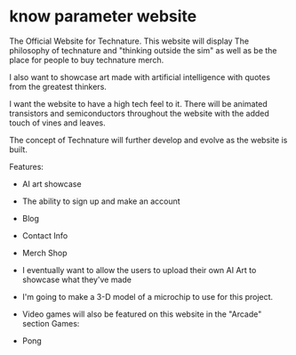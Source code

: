 # know parameter website
The Official Website for Technature. 
This website will display The philosophy of technature and "thinking outside the sim"
as well as be the place for people to buy technature merch. 

I also want to showcase art made with artificial intelligence with quotes from the greatest thinkers. 

I want the website to have a high tech feel to it. There will be animated transistors and semiconductors throughout the website with the added touch of vines and leaves. 

The concept of Technature will further develop and evolve as the website is built. 

Features: 

- AI art showcase 
- The ability to sign up and make an account 
- Blog 
- Contact Info
- Merch Shop

- I eventually want to allow the users to upload their own AI Art to showcase what they've made
- I'm going to make a 3-D model of a microchip to use for this project. 
- Video games will also be featured on this website in the "Arcade" section 
Games: 
- Pong 
